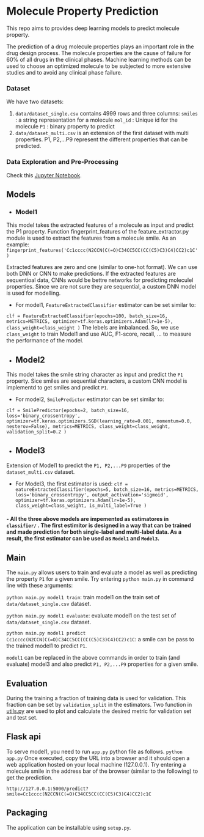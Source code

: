 # Molecule Property Prediction

This repo aims to provides deep learning models to predict molecule property.

The prediction of a drug molecule properties plays an important role in the drug design process. The molecule properties are the cause of failure for 60%
of all drugs in the clinical phases. Machine learning methods can be used to choose an optimized molecule to be subjected to more extensive studies and to avoid any clinical phase failure.



### Dataset
We have two datasets:
1. `data/dataset_single.csv` contains 4999 rows and three columns:
`smiles` : a string representation for a molecule
`mol_id` : Unique id for the molecule
`P1` : binary property to predict
2. `data/dataset_multi.csv` is an extension of the first dataset with multi properties. P1, P2,...P9 represent the different properties that can be predicted.

### Data Exploration and Pre-Processing
Check this 
[Jupyter Notebook](https://github.com/ehnzahedi/mol_property_pred/blob/dev/data_exploration_preprocessing.ipynb).


## Models
  

- ### Model1
This model takes the extracted features of a molecule as input and predict the P1 property. Function fingerprint_features of the feature_extractor.py module is used to extract the features from a molecule smile. As an example:
`fingerprint_features('Cc1cccc(N2CCN(C(=O)C34CC5CC(CC(C5)C3)C4)CC2)c1C')`

Extracted features are zero and one (similar to one-hot format). We can use both DNN or CNN to make predictions. If the extracted features are sequentioal data, CNNs would be bettre networks for predicting moleculel properties. Since we are not sure they are sequential, a custom DNN model is used for modelling.

  - For model1, `FeatureExtractedClassifier` estimator can be set similar to:
  
  `clf = FeatureExtractedClassifier(epochs=100,
                                 batch_size=16,
                                 metrics=METRICS,
                                 optimizer=tf.keras.optimizers.Adam(lr=1e-5),
                                 class_weight=class_weight
                                 )`
 The lebels are imbalanced. So, we use `class_weight` to train Model1 and use AUC, F1-score, recall, ... to measure the performance of the model.     
  

- ## Model2
This model takes the smile string character as input and predict the `P1` property.
Sice smiles are sequential characters, a custom CNN model is implementd to get smiles and predict `P1`.  

  - For model2, `SmilePredictor` estimator can be set similar to:
  
  `clf = SmilePredictor(epochs=2,
                      batch_size=16,
                      loss='binary_crossentropy',
                      optimizer=tf.keras.optimizers.SGD(learning_rate=0.001,
                                                        momentum=0.0,
                                                        nesterov=False),
                      metrics=METRICS,
                      class_weight=class_weight,
                      validation_split=0.2
                      )`

- ## Model3
Extension of Model1 to predict the `P1, P2,...P9` properties of the `dataset_multi.csv` dataset.

  - For Model3, the first estimator is used:
  `clf = eatureExtractedClassifier(epochs=5,
                                 batch_size=16,
                                 metrics=METRICS,
                                 loss='binary_crossentropy',
                                 output_activation='sigmoid',
                                 optimizer=tf.keras.optimizers.Adam(lr=1e-5),
                                 class_weight=class_weight,
                                 is_multi_label=True
                                 )`


#### - All the three above models are impemented as estimatores in `classifier/` . The first estimitor is designed in a way that can be trained and made prediction for both single-label and multi-label data. As a result, the first estimator can be used as `Model1` and `Model3`. 


## Main
The `main.py` allows users to train and evaluate a model as well as predicting the property `P1` for a given smile. Try entering `python main.py` in command line with these arguments:

`python main.py model1 train`: train model1 on the train set of `data/dataset_single.csv` dataset.

`python main.py model1 evaluate`: evaluate model1 on the test set of `data/dataset_single.csv` dataset.

`python main.py model1 predict Cc1cccc(N2CCN(C(=O)C34CC5CC(CC(C5)C3)C4)CC2)c1C`: a smile can be pass to the trained model1 to predict `P1`.

`model1` can be replaced in the above commands in order to train (and evaluate) model3 and also predict `P1, P2,...P9` properties for a given smile.


## Evaluation
During the training a fraction of training data is used for validation. This fraction can be set by `validation_split` in the estimators. Two function in [utils.py](https://github.com/ehnzahedi/mol_property_pred/blob/dev/utils.py) are used to plot and calculate the desired metric for validation set and test set. 



## Flask api
To serve model1, you need to run `app.py` python file as follows.
`python app.py`
Once executed, copy the URL into a browser and it should open a web application hosted on your local machine (127.0.0.1). Try entering a molecule smile in the address bar of the browser (similar to the following) to get the prediction.

`http://127.0.0.1:5000/predict?smile=Cc1cccc(N2CCN(C(=O)C34CC5CC(CC(C5)C3)C4)CC2)c1C`


## Packaging
The application can be installable using `setup.py`.





